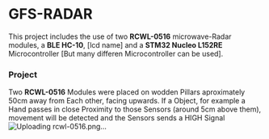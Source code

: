 # GFS-RADAR
This project includes the use of two **RCWL-0516** microwave-Radar modules, a **BLE HC-10**, [lcd name] and a **STM32 Nucleo L152RE** Microcontroller [But many differen Microcontroller can be used]. 
### Project
Two **RCWL-0516** Modules were placed on wodden Pillars aproximately 50cm away from Each other, facing upwards. If a Object, for example a Hand passes in close Proximity to those Sensors (around 5cm above them), movement will be detected and the Sensors sends a HIGH Signal  
![Uploading rcwl-0516.png…]()
